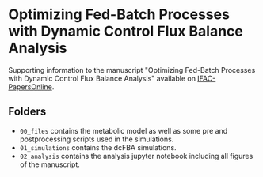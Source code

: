# Optimizing Fed-Batch Processes with Dynamic Control Flux Balance Analysis
Supporting information to the manuscript "Optimizing Fed-Batch Processes with
Dynamic Control Flux Balance Analysis" available on [IFAC-PapersOnline](https://doi.org/10.1016/j.ifacol.2024.10.019).

## Folders
* ``00_files`` contains the metabolic model as well as some pre and postprocessing scripts used in the simulations.
* ``01_simulations`` contains the dcFBA simulations.
* ``02_analysis`` contains the analysis jupyter notebook including all figures of the manuscript.
